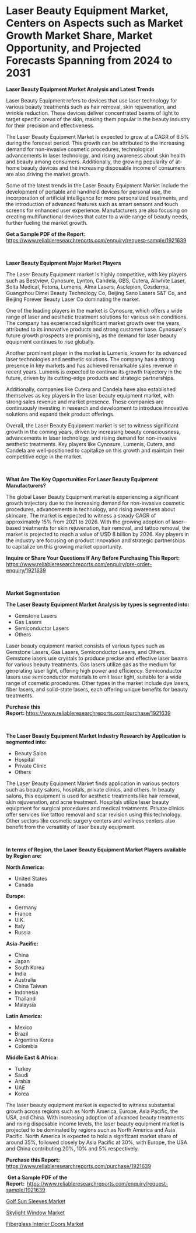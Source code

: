 <p><h1>Laser Beauty Equipment Market, Centers on Aspects such as Market Growth Market Share, Market Opportunity, and Projected Forecasts Spanning from 2024 to 2031</h1></p><p><strong>Laser Beauty Equipment Market Analysis and Latest Trends</strong></p>
<p><p>Laser Beauty Equipment refers to devices that use laser technology for various beauty treatments such as hair removal, skin rejuvenation, and wrinkle reduction. These devices deliver concentrated beams of light to target specific areas of the skin, making them popular in the beauty industry for their precision and effectiveness.</p><p>The Laser Beauty Equipment Market is expected to grow at a CAGR of 6.5% during the forecast period. This growth can be attributed to the increasing demand for non-invasive cosmetic procedures, technological advancements in laser technology, and rising awareness about skin health and beauty among consumers. Additionally, the growing popularity of at-home beauty devices and the increasing disposable income of consumers are also driving the market growth.</p><p>Some of the latest trends in the Laser Beauty Equipment Market include the development of portable and handheld devices for personal use, the incorporation of artificial intelligence for more personalized treatments, and the introduction of advanced features such as smart sensors and touch screens for enhanced user experience. Manufacturers are also focusing on creating multifunctional devices that cater to a wide range of beauty needs, further fueling the market growth.</p></p>
<p><strong>Get a Sample PDF of the Report:&nbsp;</strong> <a href="https://www.reliableresearchreports.com/enquiry/request-sample/1921639">https://www.reliableresearchreports.com/enquiry/request-sample/1921639</a></p>
<p>&nbsp;</p>
<p><strong>Laser Beauty Equipment Major Market Players</strong></p>
<p><p>The Laser Beauty Equipment market is highly competitive, with key players such as Bestview, Cynosure, Lynton, Candela, GBS, Cutera, Allwhite Laser, Solta Medical, Fotona, Lumenis, Alma Lasers, Asclepion, Cosderma, Guangzhou Dimei Beauty Technology Co, Beijing Sano Lasers S&T Co, and Beijing Forever Beauty Laser Co dominating the market.</p><p>One of the leading players in the market is Cynosure, which offers a wide range of laser and aesthetic treatment solutions for various skin conditions. The company has experienced significant market growth over the years, attributed to its innovative products and strong customer base. Cynosure's future growth prospects are promising, as the demand for laser beauty equipment continues to rise globally.</p><p>Another prominent player in the market is Lumenis, known for its advanced laser technologies and aesthetic solutions. The company has a strong presence in key markets and has achieved remarkable sales revenue in recent years. Lumenis is expected to continue its growth trajectory in the future, driven by its cutting-edge products and strategic partnerships.</p><p>Additionally, companies like Cutera and Candela have also established themselves as key players in the laser beauty equipment market, with strong sales revenue and market presence. These companies are continuously investing in research and development to introduce innovative solutions and expand their product offerings.</p><p>Overall, the Laser Beauty Equipment market is set to witness significant growth in the coming years, driven by increasing beauty consciousness, advancements in laser technology, and rising demand for non-invasive aesthetic treatments. Key players like Cynosure, Lumenis, Cutera, and Candela are well-positioned to capitalize on this growth and maintain their competitive edge in the market.</p></p>
<p>&nbsp;</p>
<p><strong>What Are The Key Opportunities For Laser Beauty Equipment Manufacturers?</strong></p>
<p><p>The global Laser Beauty Equipment market is experiencing a significant growth trajectory due to the increasing demand for non-invasive cosmetic procedures, advancements in technology, and rising awareness about skincare. The market is expected to witness a steady CAGR of approximately 15% from 2021 to 2026. With the growing adoption of laser-based treatments for skin rejuvenation, hair removal, and tattoo removal, the market is projected to reach a value of USD 8 billion by 2026. Key players in the industry are focusing on product innovation and strategic partnerships to capitalize on this growing market opportunity.</p></p>
<p><strong>Inquire or Share Your Questions If Any Before Purchasing This Report:</strong> <a href="https://www.reliableresearchreports.com/enquiry/pre-order-enquiry/1921639">https://www.reliableresearchreports.com/enquiry/pre-order-enquiry/1921639</a></p>
<p>&nbsp;</p>
<p><strong>Market Segmentation</strong></p>
<p><strong>The Laser Beauty Equipment Market Analysis by types is segmented into:</strong></p>
<p><ul><li>Gemstone Lasers</li><li>Gas Lasers</li><li>Semiconductor Lasers</li><li>Others</li></ul></p>
<p><p>Laser beauty equipment market consists of various types such as Gemstone Lasers, Gas Lasers, Semiconductor Lasers, and Others. Gemstone lasers use crystals to produce precise and effective laser beams for various beauty treatments. Gas lasers utilize gas as the medium for generating laser light, offering high power and efficiency. Semiconductor lasers use semiconductor materials to emit laser light, suitable for a wide range of cosmetic procedures. Other types in the market include dye lasers, fiber lasers, and solid-state lasers, each offering unique benefits for beauty treatments.</p></p>
<p><strong>Purchase this Report:&nbsp;</strong><a href="https://www.reliableresearchreports.com/purchase/1921639">https://www.reliableresearchreports.com/purchase/1921639</a></p>
<p>&nbsp;</p>
<p><strong>The Laser Beauty Equipment Market Industry Research by Application is segmented into:</strong></p>
<p><ul><li>Beauty Salon</li><li>Hospital</li><li>Private Clinic</li><li>Others</li></ul></p>
<p><p>The Laser Beauty Equipment Market finds application in various sectors such as beauty salons, hospitals, private clinics, and others. In beauty salons, this equipment is used for aesthetic treatments like hair removal, skin rejuvenation, and acne treatment. Hospitals utilize laser beauty equipment for surgical procedures and medical treatments. Private clinics offer services like tattoo removal and scar revision using this technology. Other sectors like cosmetic surgery centers and wellness centers also benefit from the versatility of laser beauty equipment.</p></p>
<p>&nbsp;</p>
<p><strong>In terms of Region, the Laser Beauty Equipment Market Players available by Region are:</strong></p>
<p>
    <p> <strong> North America: </strong>
        <ul>
            <li>United States</li>
            <li>Canada</li>
        </ul>
        </p> 
    <p> <strong> Europe: </strong>
        <ul>
            <li>Germany</li>
            <li>France</li>
            <li>U.K.</li>
            <li>Italy</li>
            <li>Russia</li>
        </ul>
        </p> 
    <p> <strong> Asia-Pacific: </strong>
        <ul>
            <li>China</li>
            <li>Japan</li>
            <li>South Korea</li>
            <li>India</li>
            <li>Australia</li>
            <li>China Taiwan</li>
            <li>Indonesia</li>
            <li>Thailand</li>
            <li>Malaysia</li>
        </ul>
        </p> 
    <p> <strong> Latin America: </strong>
        <ul>
            <li>Mexico</li>
            <li>Brazil</li>
            <li>Argentina Korea</li>
            <li>Colombia</li>
        </ul>
        </p> 
    <p> <strong> Middle East & Africa: </strong>
        <ul>
            <li>Turkey</li>
            <li>Saudi</li>
            <li>Arabia</li>
            <li>UAE</li>
            <li>Korea</li>
        </ul>
    </p>
    </p>
<p><p>The laser beauty equipment market is expected to witness substantial growth across regions such as North America, Europe, Asia Pacific, the USA, and China. With increasing adoption of advanced beauty treatments and rising disposable income levels, the laser beauty equipment market is projected to be dominated by regions such as North America and Asia Pacific. North America is expected to hold a significant market share of around 35%, followed closely by Asia Pacific at 30%, with Europe, the USA and China contributing 20%, 10% and 5% respectively.</p></p>
<p><strong>Purchase this Report: </strong><a href="https://www.reliableresearchreports.com/purchase/1921639">https://www.reliableresearchreports.com/purchase/1921639</a></p>
<p>&nbsp;<strong>Get a Sample PDF of the Report:&nbsp;&nbsp;</strong><a href="https://www.reliableresearchreports.com/enquiry/request-sample/1921639">https://www.reliableresearchreports.com/enquiry/request-sample/1921639</a></p>
<p><strong></strong></p>
<p><p><a href="https://github.com/nathandecarvalho/Market-Research-Report-List-2/blob/main/golf-sun-sleeves-market.md">Golf Sun Sleeves Market</a></p><p><a href="https://github.com/julyju69/Market-Research-Report-List-2/blob/main/skylight-window-market.md">Skylight Window Market</a></p><p><a href="https://github.com/gdfhhhj/Market-Research-Report-List-3/blob/main/fiberglass-interior-doors-market.md">Fiberglass Interior Doors Market</a></p></p>